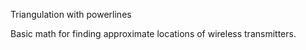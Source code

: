 Triangulation with powerlines

Basic math for finding approximate locations of wireless transmitters.
